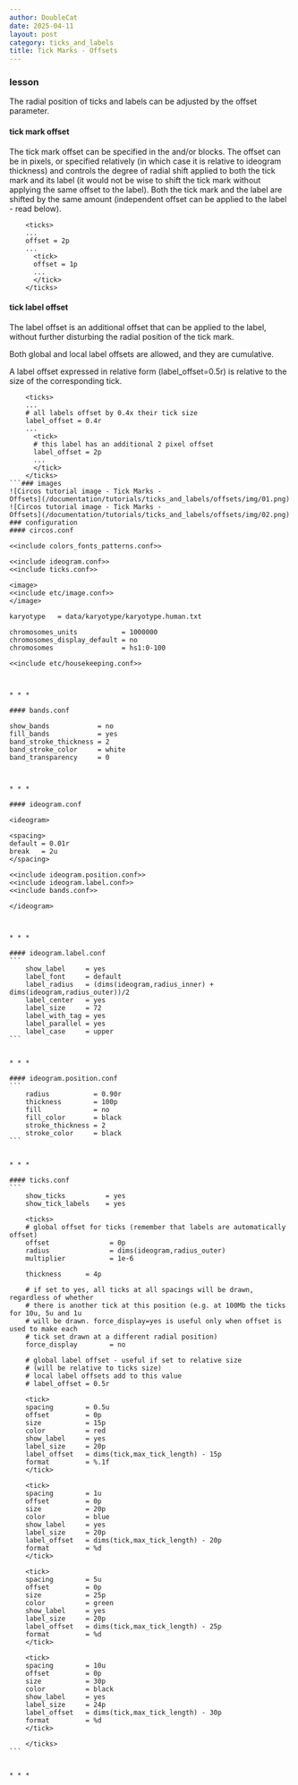 ```yaml
---
author: DoubleCat
date: 2025-04-11
layout: post
category: ticks_and_labels
title: Tick Marks - Offsets
---
```


### lesson
The radial position of ticks and labels can be adjusted by the offset
parameter.

#### tick mark offset
The tick mark offset can be specified in the <ticks> and/or <tick> blocks. The
offset can be in pixels, or specified relatively (in which case it is relative
to ideogram thickness) and controls the degree of radial shift applied to both
the tick mark and its label (it would not be wise to shift the tick mark
without applying the same offset to the label). Both the tick mark and the
label are shifted by the same amount (independent offset can be applied to the
label - read below).

```    
    <ticks>
    ...
    offset = 2p
    ...
      <tick>
      offset = 1p
      ...
      </tick>
    </ticks>
```
#### tick label offset
The label offset is an additional offset that can be applied to the label,
without further disturbing the radial position of the tick mark.

Both global and local label offsets are allowed, and they are cumulative.

A label offset expressed in relative form (label_offset=0.5r) is relative to
the size of the corresponding tick.

```    
    <ticks>
    ...
    # all labels offset by 0.4x their tick size
    label_offset = 0.4r
    ...
      <tick>
      # this label has an additional 2 pixel offset
      label_offset = 2p
      ...
      </tick>
    </ticks>
```### images
![Circos tutorial image - Tick Marks -
Offsets](/documentation/tutorials/ticks_and_labels/offsets/img/01.png)
![Circos tutorial image - Tick Marks -
Offsets](/documentation/tutorials/ticks_and_labels/offsets/img/02.png)
### configuration
#### circos.conf
```    
    <<include colors_fonts_patterns.conf>>
    
    <<include ideogram.conf>>
    <<include ticks.conf>>
    
    <image>
    <<include etc/image.conf>>
    </image>
    
    karyotype   = data/karyotype/karyotype.human.txt
    
    chromosomes_units           = 1000000
    chromosomes_display_default = no
    chromosomes                 = hs1:0-100
    
    <<include etc/housekeeping.conf>>
```
  

* * *

#### bands.conf
```    
    show_bands            = no
    fill_bands            = yes
    band_stroke_thickness = 2
    band_stroke_color     = white
    band_transparency     = 0
```
  

* * *

#### ideogram.conf
```    
    <ideogram>
    
    <spacing>
    default = 0.01r
    break   = 2u
    </spacing>
    
    <<include ideogram.position.conf>>
    <<include ideogram.label.conf>>
    <<include bands.conf>>
    
    </ideogram>
``````
  

* * *

#### ideogram.label.conf
```    
    show_label     = yes
    label_font     = default
    label_radius   = (dims(ideogram,radius_inner) + dims(ideogram,radius_outer))/2
    label_center   = yes
    label_size     = 72
    label_with_tag = yes
    label_parallel = yes
    label_case     = upper
```
  

* * *

#### ideogram.position.conf
```    
    radius           = 0.90r
    thickness        = 100p
    fill             = no
    fill_color       = black
    stroke_thickness = 2
    stroke_color     = black
```
  

* * *

#### ticks.conf
```    
    show_ticks          = yes
    show_tick_labels    = yes
    
    <ticks>
    # global offset for ticks (remember that labels are automatically offset)
    offset               = 0p
    radius               = dims(ideogram,radius_outer)
    multiplier           = 1e-6
    
    thickness      = 4p
    
    # if set to yes, all ticks at all spacings will be drawn, regardless of whether
    # there is another tick at this position (e.g. at 100Mb the ticks for 10u, 5u and 1u
    # will be drawn. force_display=yes is useful only when offset is used to make each
    # tick set drawn at a different radial position)
    force_display        = no
    
    # global label offset - useful if set to relative size
    # (will be relative to ticks size)
    # local label offsets add to this value
    # label_offset = 0.5r
    
    <tick>
    spacing        = 0.5u
    offset         = 0p
    size           = 15p
    color          = red
    show_label     = yes
    label_size     = 20p
    label_offset   = dims(tick,max_tick_length) - 15p
    format         = %.1f
    </tick>
    
    <tick>
    spacing        = 1u
    offset         = 0p
    size           = 20p
    color          = blue
    show_label     = yes
    label_size     = 20p
    label_offset   = dims(tick,max_tick_length) - 20p
    format         = %d
    </tick>
    
    <tick>
    spacing        = 5u
    offset         = 0p
    size           = 25p
    color          = green
    show_label     = yes
    label_size     = 20p
    label_offset   = dims(tick,max_tick_length) - 25p
    format         = %d
    </tick>
    
    <tick>
    spacing        = 10u
    offset         = 0p
    size           = 30p
    color          = black
    show_label     = yes
    label_size     = 24p
    label_offset   = dims(tick,max_tick_length) - 30p
    format         = %d
    </tick>
    
    </ticks>
```
  

* * *
